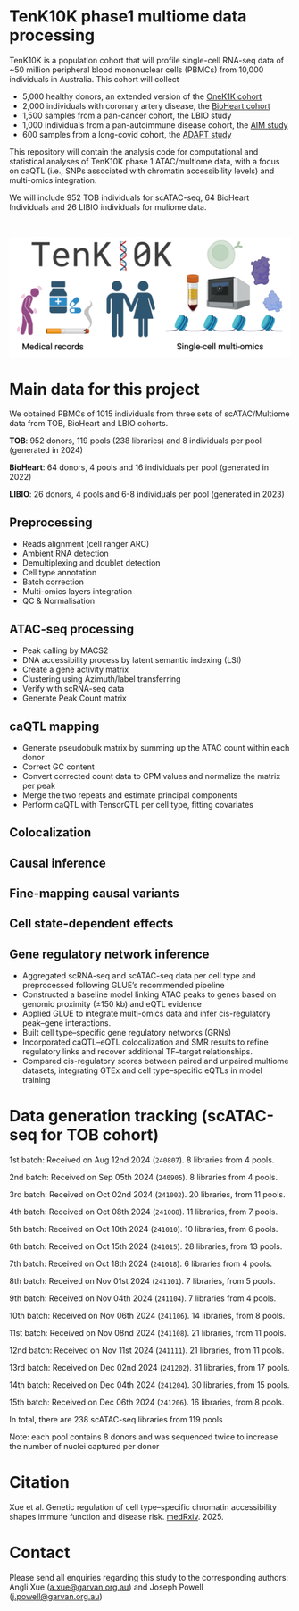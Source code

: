 # TenK10K phase1 multiome data processing

TenK10K is a population cohort that will profile single-cell RNA-seq data of ~50 million peripheral blood mononuclear cells (PBMCs) from 10,000 individuals in Australia. This cohort will collect
- 5,000 healthy donors, an extended version of the [OneK1K cohort](https://www.science.org/doi/10.1126/science.abf3041)
- 2,000 individuals with coronary artery disease, the [BioHeart cohort](https://bmjopen.bmj.com/content/9/9/e028649)
- 1,500 samples from a pan-cancer cohort, the LBIO study
- 1,000 individuals from a pan-autoimmune disease cohort, the [AIM study](https://bmjopen.bmj.com/content/11/2/e042493.long)
- 600 samples from a long-covid cohort, the [ADAPT study](https://www.svhs.org.au/research-education/participating-in-research-trials/adapt-study)

<!-- potentially also from [HOPE Research Program](https://www.garvan.org.au/research/collaboration/hope-research) -->
This repository will contain the analysis code for computational and statistical analyses of TenK10K phase 1 ATAC/multiome data, with a focus on caQTL (i.e., SNPs associated with chromatin accessibility levels) and multi-omics integration.

We will include 952 TOB individuals for scATAC-seq, 64 BioHeart Individuals and 26 LIBIO individuals for muliome data.

<br>

![Tenk10K](https://github.com/powellgenomicslab/tenk10k_phase1_multiome/blob/main/Figures/TenK10K_icon_poster.png)

# Main data for this project

We obtained PBMCs of 1015 individuals from three sets of scATAC/Multiome data from TOB, BioHeart and LBIO cohorts.

**TOB**: 952 donors, 119 pools (238 libraries) and 8 individuals per pool (generated in 2024)

**BioHeart**: 64 donors, 4 pools and 16 individuals per pool (generated in 2022)

**LIBIO**: 26 donors, 4 pools and 6-8 individuals per pool (generated in 2023)

## Preprocessing

- Reads alignment (cell ranger ARC)
- Ambient RNA detection
- Demultiplexing and doublet detection
- Cell type annotation
- Batch correction
- Multi-omics layers integration
- QC & Normalisation

## ATAC-seq processing

- Peak calling by MACS2
- DNA accessibility process by latent semantic indexing (LSI)
- Create a gene activity matrix
- Clustering using Azimuth/label transferring
- Verify with scRNA-seq data
- Generate Peak Count matrix

## caQTL mapping

- Generate pseudobulk matrix by summing up the ATAC count within each donor
- Correct GC content
- Convert corrected count data to CPM values and normalize the matrix per peak
- Merge the  two repeats and estimate principal components
- Perform caQTL with TensorQTL per cell type, fitting covariates

## Colocalization

## Causal inference

## Fine-mapping causal variants

## Cell state-dependent effects

## Gene regulatory network inference

- Aggregated scRNA-seq and scATAC-seq data per cell type and preprocessed following GLUE’s recommended pipeline
- Constructed a baseline model linking ATAC peaks to genes based on genomic proximity (±150 kb) and eQTL evidence
- Applied GLUE to integrate multi-omics data and infer cis-regulatory peak–gene interactions.
- Built cell type–specific gene regulatory networks (GRNs)
- Incorporated caQTL–eQTL colocalization and SMR results to refine regulatory links and recover additional TF–target relationships.
- Compared cis-regulatory scores between paired and unpaired multiome datasets, integrating GTEx and cell type–specific eQTLs in model training

# Data generation tracking (scATAC-seq for TOB cohort)
1st batch: Received on Aug 12nd 2024 (`240807`). 8 libraries from 4 pools.

2nd batch: Received on Sep 05th 2024 (`240905`). 8 libraries from 4 pools.

3rd batch: Received on Oct 02nd 2024 (`241002`). 20 libraries, from 11 pools.

4th batch: Received on Oct 08th 2024 (`241008`). 11 libraries, from 7 pools.

5th batch: Received on Oct 10th 2024 (`241010`). 10 libraries, from 6 pools.

6th batch: Received on Oct 15th 2024 (`241015`). 28 libraries, from 13 pools.

7th batch: Received on Oct 18th 2024 (`241018`). 6 libraries from 4 pools.

8th batch: Received on Nov 01st 2024 (`241101`). 7 libraries, from 5 pools.

9th batch: Received on Nov 04th 2024 (`241104`). 7 libraries from 4 pools.

10th batch: Received on Nov 06th 2024 (`241106`). 14 libraries, from 8 pools.

11st batch: Received on Nov 08nd 2024 (`241108`). 21 libraries, from 11 pools.

12nd batch: Received on Nov 11st 2024 (`241111`). 21 libraries, from 11 pools.

13rd batch: Received on Dec 02nd 2024 (`241202`). 31 libraries, from 17 pools.

14th batch: Received on Dec 04th 2024 (`241204`). 30 libraries, from 15 pools.

15th batch: Received on Dec 06th 2024 (`241206`). 16 libraries, from 8 pools.


In total, there are 238 scATAC-seq libraries from 119 pools

Note: each pool contains 8 donors and was sequenced twice to increase the number of nuclei captured per donor


# Citation
Xue et al. Genetic regulation of cell type–specific chromatin accessibility shapes immune function and disease risk. [medRxiv](https://www.medrxiv.org/content/10.1101/2025.08.27.25334533v1). 2025.

# Contact
Please send all enquiries regarding this study to the corresponding authors:
Angli Xue (a.xue@garvan.org.au) and Joseph Powell (j.powell@garvan.org.au)


